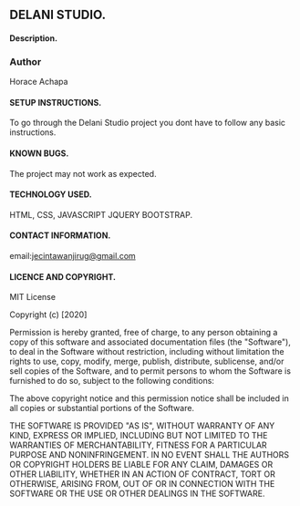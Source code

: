 ## DELANI STUDIO.
#### Description.

### Author 

Horace Achapa

#### SETUP INSTRUCTIONS.
To go through the Delani Studio project you dont have to follow any basic instructions.

#### KNOWN BUGS.
The project may not work as expected.

#### TECHNOLOGY USED.
HTML,
CSS,
JAVASCRIPT
JQUERY
BOOTSTRAP.

#### CONTACT INFORMATION.
email:jecintawanjirug@gmail.com

#### LICENCE AND COPYRIGHT.
MIT License

Copyright (c) [2020]

Permission is hereby granted, free of charge, to any person obtaining a copy
of this software and associated documentation files (the "Software"), to deal
in the Software without restriction, including without limitation the rights
to use, copy, modify, merge, publish, distribute, sublicense, and/or sell
copies of the Software, and to permit persons to whom the Software is
furnished to do so, subject to the following conditions:

The above copyright notice and this permission notice shall be included in all
copies or substantial portions of the Software.

THE SOFTWARE IS PROVIDED "AS IS", WITHOUT WARRANTY OF ANY KIND, EXPRESS OR
IMPLIED, INCLUDING BUT NOT LIMITED TO THE WARRANTIES OF MERCHANTABILITY,
FITNESS FOR A PARTICULAR PURPOSE AND NONINFRINGEMENT. IN NO EVENT SHALL THE
AUTHORS OR COPYRIGHT HOLDERS BE LIABLE FOR ANY CLAIM, DAMAGES OR OTHER
LIABILITY, WHETHER IN AN ACTION OF CONTRACT, TORT OR OTHERWISE, ARISING FROM,
OUT OF OR IN CONNECTION WITH THE SOFTWARE OR THE USE OR OTHER DEALINGS IN THE
SOFTWARE.





